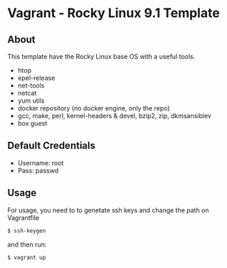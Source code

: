 # Vagrant - Rocky Linux 9.1 Template

## About 
This template have the Rocky Linux base OS with a useful tools.
- htop
- epel-release
- net-tools
- netcat
- yum utils
- docker repository (no docker engine, only the repo)
- gcc, make, perl, kernel-headers & devel, bzip2, zip, dkmsansiblev
- box guest
 
## Default Credentials
- Username: root
- Pass: passwd

## Usage
For usage, you need to to genetate ssh keys and change the path on Vagrantfile
```sh 
$ ssh-keygen
```
and then run:
```sh
$ vagrant up
```
